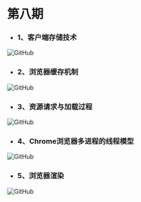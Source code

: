 # 第八期


- ### 1、客户端存储技术

<img src="https://raw.githubusercontent.com/Tnfe/TNFE-Diagram/master/assets/%E7%AC%AC%E5%85%AB%E6%9C%9F/1%E3%80%81%E5%AE%A2%E6%88%B7%E7%AB%AF%E5%AD%98%E5%82%A8%E6%8A%80%E6%9C%AF.png" alt="GitHub" title="http what" />

- ### 2、浏览器缓存机制

<img src="https://raw.githubusercontent.com/Tnfe/TNFE-Diagram/master/assets/%E7%AC%AC%E5%85%AB%E6%9C%9F/2%E3%80%81%E6%B5%8F%E8%A7%88%E5%99%A8%E7%BC%93%E5%AD%98%E6%9C%BA%E5%88%B6(1).png" alt="GitHub" title="process" />

- ### 3、资源请求与加载过程

<img src="https://raw.githubusercontent.com/Tnfe/TNFE-Diagram/master/assets/%E7%AC%AC%E5%85%AB%E6%9C%9F/3%E3%80%81%E8%B5%84%E6%BA%90%E8%AF%B7%E6%B1%82%E4%B8%8E%E5%8A%A0%E8%BD%BD%E8%BF%87%E7%A8%8B.png" alt="GitHub" title="process" />

- ### 4、Chrome浏览器多进程的线程模型

<img src="https://raw.githubusercontent.com/Tnfe/TNFE-Diagram/master/assets/%E7%AC%AC%E5%85%AB%E6%9C%9F/4%E3%80%81Chrome%E6%B5%8F%E8%A7%88%E5%99%A8%E5%A4%9A%E8%BF%9B%E7%A8%8B%E7%9A%84%E7%BA%BF%E7%A8%8B%E6%A8%A1%E5%9E%8B.png" alt="GitHub" title="process" />

- ### 5、浏览器渲染

<img src="https://raw.githubusercontent.com/Tnfe/TNFE-Diagram/master/assets/%E7%AC%AC%E5%85%AB%E6%9C%9F/5%E3%80%81%E6%B5%8F%E8%A7%88%E5%99%A8%E6%B8%B2%E6%9F%93.png" alt="GitHub" title="process" />
